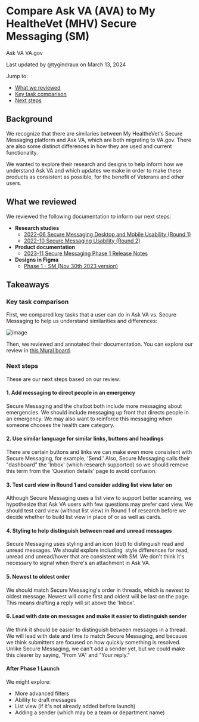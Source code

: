 # Compare Ask VA (AVA) to My HealtheVet (MHV) Secure Messaging (SM)

Ask VA VA.gov

Last updated by @tygindraux on March 13, 2024

Jump to:
- [What we reviewed](#what-we-reviewed)
- [Key task comparison](#key-task-comparison)
- [Next steps](#next-steps)

## Background

We recognize that there are similaries between My HealtheVet's Secure Messaging platform and Ask VA, which are both migrating to VA.gov. There are also some distinct differences in how they are used and current functionality.

We wanted to explore their research and designs to help inform how we understand Ask VA and which updates we make in order to make these products as consistent as possible, for the benefit of Veterans and other users.

## What we reviewed

We reviewed the following documentation to inform our next steps:
- **Research studies**
  - [2022-06 Secure Messaging Desktop and Mobile Usability (Round 1)](https://github.com/department-of-veterans-affairs/va.gov-research-repository/issues/142#top)
  - [2022-10 Secure Messaging Usability (Round 2)](https://github.com/department-of-veterans-affairs/va.gov-research-repository/issues/187)
- **Product documentation**
  - [2023-11 Secure Messaging Phase 1 Release Notes](https://github.com/department-of-veterans-affairs/va.gov-team/blob/master/products/health-care/digital-health-modernization/mhv-to-va.gov/secure-messaging/product/phase1launch/Messages.Phase_1.overview.Before.After.pdf)
- **Designs in Figma**
  - [Phase 1 - SM (Nov 30th 2023 version)](https://www.figma.com/file/s1lAPraSoTHsevgl84SDoo/Phase-1---SM-(Nov-30th-2023-version)-%5BFigma-migration%5D?type=design&node-id=881-173601&mode=design)
 
## Takeaways

### Key task comparison

First, we compared key tasks that a user can do in Ask VA vs. Secure Messaging to help us understand similarities and differences:

![image](https://github.com/department-of-veterans-affairs/va.gov-team/blob/master/products/ask-va/research/Notes/Images/Key-task-comparison.png)

Then, we reviewed and annotated their documentation. You can explore our review in [this Mural board](https://app.mural.co/t/departmentofveteransaffairs9999/m/departmentofveteransaffairs9999/1707502811113/5ed5c3c6cb9f26595cb7d4fb62a8bebc598972f3?wid=0-1710184305056).

### Next steps

These are our next steps based on our review:

#### 1. Add messaging to direct people in an emergency

Secure Messaging and the chatbot both include more messaging about emergencies. We should include messaging up front that directs people in an emergency. We may also want to reinforce this messaging when someone chooses the health care category.

#### 2. Use similar language for similar links, buttons and headings

There are certain buttons and links we can make even more consistent with Secure Messaging, for example, 'Send.' Also, Secure Messaging calls their "dashboard" the 'Inbox' (which research supported) so we should remove this term from the 'Question details' page to avoid confusion.

#### 3. Test card view in Round 1 and consider adding list view later on

Although Secure Messaging uses a list view to support better scanning, we hypothesize that Ask VA users with few questions may prefer card view. We should test card view (without list view) in Round 1 of research before we decide whether to build list view in place of or as well as cards.

#### 4. Styling to help distinguish between read and unread messages

Secure Messaging uses styling and an icon (dot) to distinguish read and unread messages. We should explore including  style differences for read, unread and unread/hover that are consistent with SM. We don't think it's necessary to signal when there's an attachment in Ask VA.

#### 5. Newest to oldest order

We should match Secure Messaging's order in threads, which is newest to oldest message. Newest will come first and oldest will be last on the page. This means drafting a reply will sit above the 'Inbox'.

#### 6. Lead with date on messages and make it easier to distinguish sender

We think it should be easier to distinguish between messages in a thread. We will lead with date and time to match Secure Messaging, and because we think submitters are focused on how quickly something is resolved. Unlike Secure Messaging, we can't add a sender yet, but we could make this clearer by saying, "From VA" and "Your reply."

#### After Phase 1 Launch

We might explore:
- More advanced filters
- Ability to draft messages
- List view (if it's not already added before launch)
- Adding a sender (which may be a team or department name)
